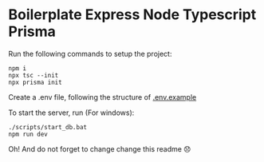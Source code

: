 # Boilerplate Express Node Typescript Prisma

Run the following commands to setup the project:

```
npm i
npx tsc --init
npx prisma init
```

Create a .env file, following the structure of [.env.example](.env.example)

To start the server, run (For windows):

```
./scripts/start_db.bat
npm run dev
```

Oh! And do not forget to change change this readme 😞
